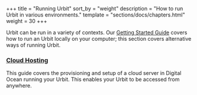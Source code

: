 +++
title = "Running Urbit"
sort_by = "weight"
description = "How to run Urbit in various environments."
template = "sections/docs/chapters.html"
weight = 30
+++

Urbit can be run in a variety of contexts. Our [Getting Started
Guide](/getting-started/) covers how to run an Urbit locally on your
computer; this section covers alternative ways of running Urbit.

### [Cloud Hosting](/using/running/hosting)

This guide covers the provisioning and setup of a cloud server in Digital Ocean
running your Urbit. This enables your Urbit to be accessed from anywhere.
